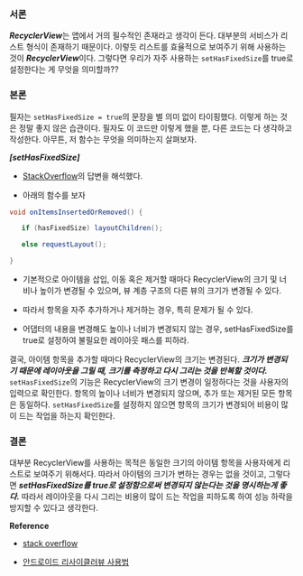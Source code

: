### 서론

***RecyclerView***는 앱에서 거의 필수적인 존재라고 생각이 든다. 대부분의 서비스가 리스트 형식이 존재하기 때문이다. 이렇듯 리스트를 효율적으로 보여주기 위해 사용하는 것이 ***RecyclerView***이다. 그렇다면 우리가 자주 사용하는 `setHasFixedSize`를 true로 설정한다는 게 무엇을 의미할까??



### 본론



필자는 `setHasFixedSize = true`의 문장을 별 의미 없이 타이핑했다. 이렇게 하는 것은 정말 좋지 않은 습관이다. 필자도 이 코드만 이렇게 했을 뿐, 다른 코드는 다 생각하고 작성한다. 아무튼, 저 함수는 무엇을 의미하는지 살펴보자.





***[setHasFixedSize]***

- [StackOverflow](https://stackoverflow.com/questions/28709220/understanding-recyclerview-sethasfixedsize)의 답변을 해석했다.

- 아래의 함수를 보자

```java
void onItemsInsertedOrRemoved() {

   if (hasFixedSize) layoutChildren();

   else requestLayout();

}
```



- 기본적으로 아이템을 삽입, 이동 혹은 제거할 때마다 RecyclerView의 크기 및 너비나 높이가 변경될 수 있으며, 뷰 계층 구조의 다른 뷰의 크기가 변경될 수 있다.

- 따라서 항목을 자주 추가하거나 제거하는 경우, 특히 문제가 될 수 있다.

- 어댑터의 내용을 변경해도 높이나 너비가 변경되지 않는 경우, setHasFixedSize를 true로 설정하여 불필요한 레이아웃 패스를 피하라.





결국, 아이템 항목을 추가할 때마다 RecyclerView의 크기는 변경된다. ***크기가 변경되기 때문에 레이아웃을 그릴 때, 크기를 측정하고 다시 그리는 것을 반복할 것이다.*** `setHasFixedSize`의 기능은 RecyclerView의 크기 변경이 일정하다는 것을 사용자의 입력으로 확인한다. 항목의 높이나 너비가 변경되지 않으며, 추가 또는 제거된 모든 항목은 동일하다. `setHasFixedSize`를 설정하지 않으면 항목의 크기가 변경되어 비용이 많이 드는 작업을 하는지 확인한다.



### 결론

대부분 RecyclerView를 사용하는 목적은 동일한 크기의 아이템 항목을 사용자에게 리스트로 보여주기 위해서다. 따라서 아이템의 크기가 변하는 경우는 없을 것이고, 그렇다면 ***setHasFixedSize를 true로 설정함으로써 변경되지 않는다는 것을 명시하는게 좋다.*** 따라서 레이아웃을 다시 그리는 비용이 많이 드는 작업을 피하도록 하여 성능 하락을 방지할 수 있다고 생각한다. 





**Reference**

- [stack overflow](https://stackoverflow.com/questions/28709220/understanding-recyclerview-sethasfixedsize)

- [안드로이드 리사이클러뷰 사용법](https://godog.tistory.com/entry/%EC%95%88%EB%93%9C%EB%A1%9C%EC%9D%B4%EB%93%9C-%EB%A6%AC%EC%82%AC%EC%9D%B4%ED%81%B4%EB%9F%AC%EB%B7%B0RecyclerView-1)